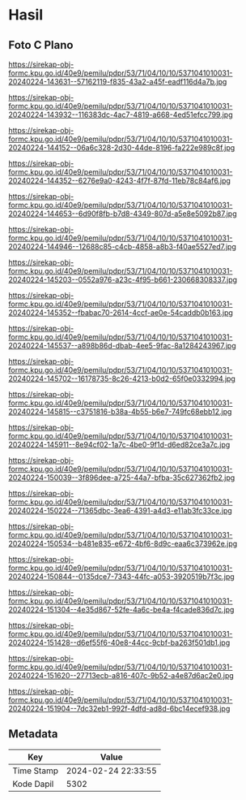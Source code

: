 # Hasil

## Foto C Plano

https://sirekap-obj-formc.kpu.go.id/40e9/pemilu/pdpr/53/71/04/10/10/5371041010031-20240224-143631--57162119-f835-43a2-a45f-eadf116d4a7b.jpg

https://sirekap-obj-formc.kpu.go.id/40e9/pemilu/pdpr/53/71/04/10/10/5371041010031-20240224-143932--116383dc-4ac7-4819-a668-4ed51efcc799.jpg

https://sirekap-obj-formc.kpu.go.id/40e9/pemilu/pdpr/53/71/04/10/10/5371041010031-20240224-144152--06a6c328-2d30-44de-8196-fa222e989c8f.jpg

https://sirekap-obj-formc.kpu.go.id/40e9/pemilu/pdpr/53/71/04/10/10/5371041010031-20240224-144352--6276e9a0-4243-4f7f-87fd-11eb78c84af6.jpg

https://sirekap-obj-formc.kpu.go.id/40e9/pemilu/pdpr/53/71/04/10/10/5371041010031-20240224-144653--6d90f8fb-b7d8-4349-807d-a5e8e5092b87.jpg

https://sirekap-obj-formc.kpu.go.id/40e9/pemilu/pdpr/53/71/04/10/10/5371041010031-20240224-144946--12688c85-c4cb-4858-a8b3-f40ae5527ed7.jpg

https://sirekap-obj-formc.kpu.go.id/40e9/pemilu/pdpr/53/71/04/10/10/5371041010031-20240224-145203--0552a976-a23c-4f95-b661-230668308337.jpg

https://sirekap-obj-formc.kpu.go.id/40e9/pemilu/pdpr/53/71/04/10/10/5371041010031-20240224-145352--fbabac70-2614-4ccf-ae0e-54caddb0b163.jpg

https://sirekap-obj-formc.kpu.go.id/40e9/pemilu/pdpr/53/71/04/10/10/5371041010031-20240224-145537--a898b86d-dbab-4ee5-9fac-8a1284243967.jpg

https://sirekap-obj-formc.kpu.go.id/40e9/pemilu/pdpr/53/71/04/10/10/5371041010031-20240224-145702--16178735-8c26-4213-b0d2-65f0e0332994.jpg

https://sirekap-obj-formc.kpu.go.id/40e9/pemilu/pdpr/53/71/04/10/10/5371041010031-20240224-145815--c3751816-b38a-4b55-b6e7-749fc68ebb12.jpg

https://sirekap-obj-formc.kpu.go.id/40e9/pemilu/pdpr/53/71/04/10/10/5371041010031-20240224-145911--8e94cf02-1a7c-4be0-9f1d-d6ed82ce3a7c.jpg

https://sirekap-obj-formc.kpu.go.id/40e9/pemilu/pdpr/53/71/04/10/10/5371041010031-20240224-150039--3f896dee-a725-44a7-bfba-35c627362fb2.jpg

https://sirekap-obj-formc.kpu.go.id/40e9/pemilu/pdpr/53/71/04/10/10/5371041010031-20240224-150224--71365dbc-3ea6-4391-a4d3-e11ab3fc33ce.jpg

https://sirekap-obj-formc.kpu.go.id/40e9/pemilu/pdpr/53/71/04/10/10/5371041010031-20240224-150534--b481e835-e672-4bf6-8d9c-eaa6c373962e.jpg

https://sirekap-obj-formc.kpu.go.id/40e9/pemilu/pdpr/53/71/04/10/10/5371041010031-20240224-150844--0135dce7-7343-44fc-a053-3920519b7f3c.jpg

https://sirekap-obj-formc.kpu.go.id/40e9/pemilu/pdpr/53/71/04/10/10/5371041010031-20240224-151304--4e35d867-52fe-4a6c-be4a-f4cade836d7c.jpg

https://sirekap-obj-formc.kpu.go.id/40e9/pemilu/pdpr/53/71/04/10/10/5371041010031-20240224-151428--d6ef55f6-40e8-44cc-9cbf-ba263f501db1.jpg

https://sirekap-obj-formc.kpu.go.id/40e9/pemilu/pdpr/53/71/04/10/10/5371041010031-20240224-151620--27713ecb-a816-407c-9b52-a4e87d6ac2e0.jpg

https://sirekap-obj-formc.kpu.go.id/40e9/pemilu/pdpr/53/71/04/10/10/5371041010031-20240224-151904--7dc32eb1-992f-4dfd-ad8d-6bc14ecef938.jpg


## Metadata

| Key        | Value               |
| ---------- | ------------------- |
| Time Stamp | 2024-02-24 22:33:55 |
| Kode Dapil | 5302                |



